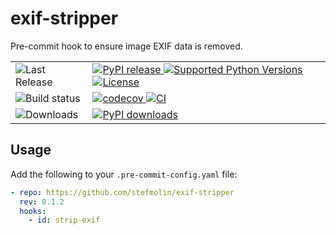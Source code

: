 # exif-stripper

Pre-commit hook to ensure image EXIF data is removed.

<table>
   <tr>
     <td>
      <img alt="Last Release" src="https://img.shields.io/badge/last%20release-inactive?style=for-the-badge">
     </td>
     <td>
      <a href="https://pypi.org/project/exif-stripper/" target="_blank" rel="noopener noreferrer">
        <img alt="PyPI release" src="https://img.shields.io/pypi/v/exif-stripper.svg">
      </a>
      <a href="https://pypi.org/project/exif-stripper/" target="_blank" rel="noopener noreferrer">
        <img alt="Supported Python Versions" src="https://img.shields.io/pypi/pyversions/exif-stripper">
      </a>
      <a href="https://github.com/stefmolin/exif-stripper/blob/main/LICENSE" target="_blank" rel="noopener noreferrer">
         <img alt="License" src="https://img.shields.io/pypi/l/exif-stripper.svg?color=blueviolet">
      </a>
     </td>
   </tr>
   <tr>
     <td>
      <img alt="Build status" src="https://img.shields.io/badge/build%20status-inactive?style=for-the-badge">
     </td>
     <td>
      <a href="https://codecov.io/gh/stefmolin/exif-stripper" target="_blank" rel="noopener noreferrer">
        <img alt="codecov" src="https://codecov.io/gh/stefmolin/exif-stripper/branch/main/graph/badge.svg?token=3SEEG9SZQO">
      </a>
      <a href="https://github.com/stefmolin/exif-stripper/actions/workflows/ci.yml" target="_blank" rel="noopener noreferrer">
        <img alt="CI" src="https://github.com/stefmolin/exif-stripper/actions/workflows/ci.yml/badge.svg">
      </a>
     </td>
   </tr>
   <tr>
     <td>
      <img alt="Downloads" src="https://img.shields.io/badge/%23%20downloads-inactive?style=for-the-badge">
     </td>
     <td>
      <a href="https://pypi.org/project/exif-stripper/" target="_blank" rel="noopener noreferrer">
        <img alt="PyPI downloads" src="https://img.shields.io/pepy/dt/exif-stripper?label=pypi&color=blueviolet">
      </a>
     </td>
   </tr>
  </table>

## Usage
Add the following to your `.pre-commit-config.yaml` file:

```yaml
- repo: https://github.com/stefmolin/exif-stripper
  rev: 0.1.2
  hooks:
    - id: strip-exif
```
